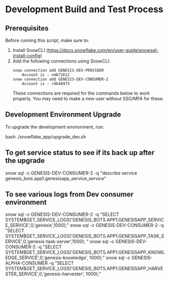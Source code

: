 
# Development Build and Test Process

## Prerequisites

Before running this script, make sure to:

1. Install SnowCLI (https://docs.snowflake.com/en/user-guide/snowsql-install-config)
2. Add the following connections using SnowCLI:
   ```
   snow connection add GENESIS-DEV-PROVIDER
       Account is : nmb71612
   snow connection add GENESIS-DEV-CONSUMER-2
       Account is : rdb46973
   ```
   These connections are required for the commands below to work properly.
   You may need to make a new <authorized role> user without SSO/MFA for these.

## Development Environment Upgrade

To upgrade the development environment, run:

bash ./snowflake_app/upgrade_dev.sh

## To get service status to see if its back up after the upgrade

snow sql -c GENESIS-DEV-CONSUMER-2 -q "describe service genesis_bots.app1.genesisapp_service_service"

## To see various logs from Dev consumer environment

snow sql -c GENESIS-DEV-CONSUMER-2 -q "SELECT SYSTEM\$GET_SERVICE_LOGS('GENESIS_BOTS.APP1.GENESISAPP_SERVICE_SERVICE',0,'genesis',1000);"
snow sql -c GENESIS-DEV-CONSUMER-2 -q "SELECT SYSTEM\$GET_SERVICE_LOGS('GENESIS_BOTS.APP1.GENESISAPP_TASK_SERVICE',0,'genesis-task-server',1000);
"
snow sql -c GENESIS-DEV-CONSUMER-2 -q "SELECT SYSTEM\$GET_SERVICE_LOGS('GENESIS_BOTS.APP1.GENESISAPP_KNOWLEDGE_SERVICE',0,'genesis-knowledge',
1000);"
snow sql -c GENESIS-ALPHA-CONSUMER -q "SELECT SYSTEM\$GET_SERVICE_LOGS('GENESIS_BOTS.APP1.GENESISAPP_HARVESTER_SERVICE',0,'genesis-harvester',
1000);"